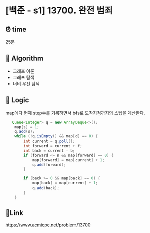 # [백준 - s1] 13700. 완전 범죄

## ⏰ **time**

25분

## :pushpin: **Algorithm**

- 그래프 이론
- 그래프 탐색
- 너비 우선 탐색

## :round_pushpin: **Logic**

map에다 현제 step수를 기록하면서 bfs로 도착지점까지의 스텝을 계산한다.

```java
   Queue<Integer> q = new ArrayDeque<>();
    map[s] = 1;
    q.add(s);
    while (!q.isEmpty() && map[d] == 0) {
        int current = q.poll();
        int forward = current + f;
        int back = current - b;
        if (forward <= n && map[forward] == 0) {
            map[forward] = map[current] + 1;
            q.add(forward);
        }

        if (back >= 0 && map[back] == 0) {
            map[back] = map[current] + 1;
            q.add(back);
        }
    }

```

## 📡**Link**

https://www.acmicpc.net/problem/13700

